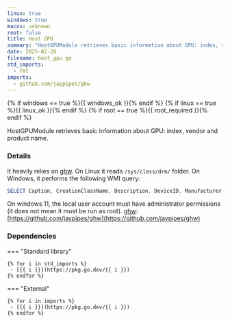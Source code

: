 ```yaml
---
linux: true
windows: true
macos: unknown
root: false
title: Host GPU
summary: "HostGPUModule retrieves basic information about GPU: index, vendor and product name."
date: 2025-02-28
filename: host_gpu.go
std_imports:
  - fmt
imports:
  - github.com/jaypipes/ghw
---
```


{% if windows == true %}{{ windows_ok }}{% endif %}
{% if linux == true %}{{ linux_ok }}{% endif %}
{% if root == true %}{{ root_required }}{% endif %}

HostGPUModule retrieves basic information about GPU: index, vendor and product name.

### Details


It heavily relies on [ghw](/github.com/jaypipes/ghw). On Linux it reads `/sys/class/drm/` folder. On Windows, it performs the following WMI query:

 ```ps1
 SELECT Caption, CreationClassName, Description, DeviceID, Manufacturer, Name, PNPClass, PNPDeviceID FROM Win32_PnPEntity
 ```

On windows 11, the local user account must have administrator permissions (it does not mean it must be run as root). [ghw](/github.com/jaypipes/ghw): [https://github.com/jaypipes/ghw](https://github.com/jaypipes/ghw)

### Dependencies

=== "Standard library"

	{% for i in std_imports %}
	 - [{{ i }}](https://pkg.go.dev/{{ i }})
	{% endfor %}

=== "External"

	{% for i in imports %}
	 - [{{ i }}](https://pkg.go.dev/{{ i }})
	{% endfor %}
